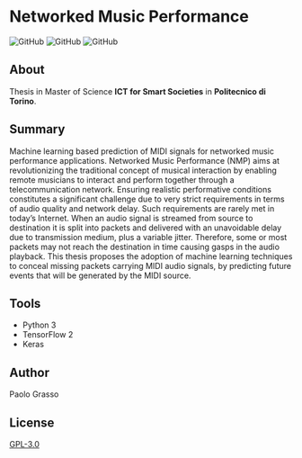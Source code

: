 # Networked Music Performance
![GitHub](https://img.shields.io/github/license/paolo-26/NMP?style=flat-square)
![GitHub](https://img.shields.io/github/languages/top/paolo-26/NMP?style=flat-square)
![GitHub](https://img.shields.io/github/repo-size/paolo-26/NMP?style=flat-square)
## About
Thesis in Master of Science **ICT for Smart Societies** in **Politecnico di Torino**.
## Summary
Machine learning based prediction of MIDI signals for networked music performance applications. Networked Music Performance (NMP) aims at revolutionizing the traditional concept of musical interaction by enabling remote musicians to interact and perform together through a telecommunication network. Ensuring realistic performative conditions constitutes a significant challenge due to very strict requirements in terms of audio quality and network delay. Such requirements are rarely met in today’s Internet. When an audio signal is streamed from source to destination it is split into packets and delivered with an unavoidable delay due to transmission medium, plus a variable jitter. Therefore, some or most packets may not reach the destination in time causing gasps in the audio playback. This thesis proposes the adoption of machine learning techniques to conceal missing packets carrying MIDI audio signals, by predicting future events that will be generated by the MIDI source.
## Tools
- Python 3
- TensorFlow 2
- Keras
##  Author
Paolo Grasso
## License
[GPL-3.0](./LICENSE)

